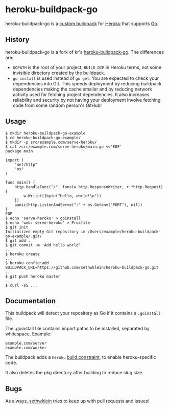 heroku-buildpack-go
===================

heroku-buildpack-go is a [custom buildpack][1] for [Heroku][2] that supports
[Go][3].

[1]: https://devcenter.heroku.com/articles/buildpacks#using-a-custom-buildpack
[2]: https://www.heroku.com/
[3]: http://golang.org/

History
-------

heroku-buildpack-go is a fork of kr's [heroku-buildpack-go][4]. The differences
are:

* `GOPATH` is the root of your project, `BUILD_DIR` in Heroku terms, not some
invisible directory created by the buildpack.
* `go install` is used instead of `go get`. You are expected to check your
dependencies into Git. This speeds deployment by reducing buildpack dependencies
making the cache smaller and by reducing network activity used for fetching
project dependencies. It also increases reliability and security by not having
your deployment involve fetching code from some random person's GitHub!

[4]: https://github.com/kr/heroku-buildpack-go

Usage
-----

```
$ mkdir heroku-buildpack-go-example
$ cd heroku-buildpack-go-example/
$ mkdir -p src/example.com/serve-heroku/
$ cat >src/example.com/serve-heroku/main.go <<'EOF'
package main

import (
	"net/http"
	"os"
)

func main() {
	http.HandleFunc("/", func(w http.ResponseWriter, r *http.Request) {
		w.Write([]byte("Hello, world!\n"))
	})
	panic(http.ListenAndServe(":" + os.Getenv("PORT"), nil))
}
EOF
$ echo 'serve-heroku' >.goinstall
$ echo 'web: serve-heroku' > Procfile
$ git init
Initialized empty Git repository in /Users/example/heroku-buildpack-go-example/.git/
$ git add .
$ git commit -m 'Add hello world'
...
$ heroku create
...
$ heroku config:add BUILDPACK_URL=https://github.com/sethwklein/heroku-buildpack-go.git
...
$ git push heroku master
...
$ curl -sS ...
```

Documentation
-------------

This buildpack will detect your repository as Go if it contains a `.goinstall`
file.

The .goinstall file contains import paths to be installed, separated by
whitespace. Example:

```
example.com/server
example.com/worker
```

The buildpack adds a `heroku` [build constraint][5], to enable heroku-specific
code. 

It also deletes the pkg directory after building to reduce slug size.

[5]: http://golang.org/pkg/go/build/#hdr-Build_Constraints

Bugs
----

As always, [sethwklein][6] tries to keep up with pull requests and issues!

[6]: https://github.com/sethwklein
